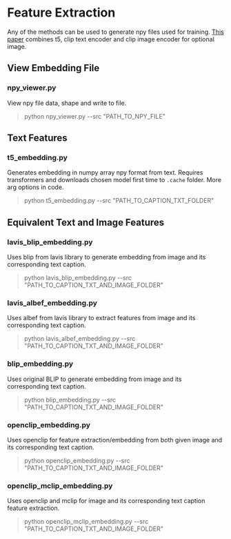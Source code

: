 # Feature Extraction

Any of the methods can be used to generate npy files used for training. [This paper](https://arxiv.org/abs/2211.01324) combines t5, clip text encoder and clip image encoder for optional image.

## View Embedding File

### npy_viewer.py

View npy file data, shape and write to file.

> python npy_viewer.py --src "PATH_TO_NPY_FILE"

## Text Features

### t5_embedding.py

Generates embedding in numpy array npy format from text. Requires transformers and downloads chosen model first time to `.cache` folder. More arg options in code.

> python t5_embedding.py --src "PATH_TO_CAPTION_TXT_FOLDER"

## Equivalent Text and Image Features

### lavis_blip_embedding.py

Uses blip from lavis library to generate embedding from image and its corresponding text caption.

> python lavis_blip_embedding.py --src "PATH_TO_CAPTION_TXT_AND_IMAGE_FOLDER"

### lavis_albef_embedding.py

Uses albef from lavis library to extract features from image and its corresponding text caption.

> python lavis_albef_embedding.py --src "PATH_TO_CAPTION_TXT_AND_IMAGE_FOLDER"

### blip_embedding.py

Uses original BLIP to generate embedding from image and its corresponding text caption.

> python blip_embedding.py --src "PATH_TO_CAPTION_TXT_AND_IMAGE_FOLDER"

### openclip_embedding.py

Uses openclip for feature extraction/embedding from both given image and its corresponding text caption.

> python openclip_embedding.py --src "PATH_TO_CAPTION_TXT_AND_IMAGE_FOLDER"

### openclip_mclip_embedding.py

Uses openclip and mclip for image and its corresponding text caption feature extraction.

> python openclip_mclip_embedding.py --src "PATH_TO_CAPTION_TXT_AND_IMAGE_FOLDER"
